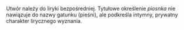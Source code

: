 Utwór należy do liryki bezpośredniej. Tytułowe określenie *piosnka* nie nawiązuje do nazwy gatunku (pieśni), ale podkreśla intymny, prywatny charakter lirycznego wyznania.